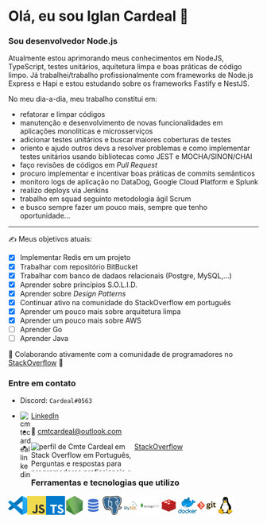 # Olá, eu sou Iglan Cardeal 👋

### Sou desenvolvedor Node.js

Atualmente estou aprimorando meus conhecimentos em NodeJS, TypeScript, testes unitários, aquitetura limpa e boas práticas de código limpo. Já trabalhei/trabalho profissionalmente com frameworks de Node.js Express e Hapi e estou estudando sobre os frameworks Fastify e NestJS. 

No meu dia-a-dia, meu trabalho constitui em: 

- refatorar e limpar códigos
- manutenção e desenvolvimento de novas funcionalidades em aplicações monolitícas e microsserviços
- adicionar testes unitários e buscar maiores coberturas de testes
- oriento e ajudo outros devs a resolver problemas e como implementar testes unitários usando bibliotecas como JEST e MOCHA/SINON/CHAI
- faço revisões de códigos em _Pull Request_
- procuro implementar e incentivar boas práticas de commits semânticos
- monitoro logs de aplicação no DataDog, Google Cloud Platform e Splunk
- realizo deploys via Jenkins
- trabalho em squad seguinto metodologia ágil Scrum
- e busco sempre fazer um pouco mais, sempre que tenho oportunidade... 

---

✍️ Meus objetivos atuais:

  - [x] Implementar Redis em um projeto
  - [x] Trabalhar com repositório BitBucket
  - [x] Trabalhar com banco de dadaos relacionais (Postgre, MySQL,...)
  - [x] Aprender sobre princípios S.O.L.I.D.
  - [x] Aprender sobre _Design Patterns_
  - [x] Continuar ativo na comunidade do StackOverflow em português
  - [x] Aprender um pouco mais sobre arquitetura limpa
  - [x] Aprender um pouco mais sobre AWS
  - [ ] Aprender Go
  - [ ] Aprender Java

🤝 Colaborando ativamente com a comunidade de programadores no [StackOverflow](https://pt.stackoverflow.com/) 👀

### Entre em contato

- Discord: `Cardeal#0563`

- [<img align="left" alt="cmtecardeal linkedin" width="22px" src="https://cdn.jsdelivr.net/npm/simple-icons@v3/icons/linkedin.svg" /> LinkedIn](https://www.linkedin.com/in/iglan-cardeal/)

<!-- - [<img align="left" alt="cmtecardeal instagram" width="22px" src="https://cdn.jsdelivr.net/npm/simple-icons@v3/icons/instagram.svg" />](https://www.instagram.com/cmtecardeal/) -->

- 📧 cmtcardeal@outlook.com

- [StackOverflow](https://pt.stackoverflow.com/users/95771/cmte-cardeal) <img align="left" src="https://pt.stackoverflow.com/users/flair/95771.png?theme=dark" width="208" height="58" alt="perfil de Cmte Cardeal em Stack Overflow em Portugu&#234;s, Perguntas e respostas para programadores profissionais e entusiastas" title="perfil de Cmte Cardeal em Stack Overflow em Portugu&#234;s, Perguntas e respostas para programadores profissionais e entusiastas">

<br>

### Ferramentas e tecnologias que utilizo

<!-- [![Top Langs](https://github-readme-stats.vercel.app/api/top-langs/?username=iglancardeal&langs_count=4)](https://github.com/anuraghazra/github-readme-stats) -->

<img align="left" alt="Visual Studio Code" width="38px" src="https://raw.githubusercontent.com/github/explore/80688e429a7d4ef2fca1e82350fe8e3517d3494d/topics/visual-studio-code/visual-studio-code.png" />

<img align="left" alt="JavaScript" width="38px" src="https://raw.githubusercontent.com/github/explore/80688e429a7d4ef2fca1e82350fe8e3517d3494d/topics/javascript/javascript.png" />

<img align="left" alt="TypeScript" width="38px" src="https://raw.githubusercontent.com/github/explore/80688e429a7d4ef2fca1e82350fe8e3517d3494d/topics/typescript/typescript.png" />

<img align="left" alt="Node.js" width="38px" src="https://raw.githubusercontent.com/github/explore/80688e429a7d4ef2fca1e82350fe8e3517d3494d/topics/nodejs/nodejs.png" />

<img align="left" alt="SQL" width="38px" src="https://raw.githubusercontent.com/github/explore/80688e429a7d4ef2fca1e82350fe8e3517d3494d/topics/sql/sql.png" />

<img align="left" alt="PostgreSQL" width="38px" src="https://raw.githubusercontent.com/github/explore/80688e429a7d4ef2fca1e82350fe8e3517d3494d/topics/postgresql/postgresql.png" />

<img align="left" alt="MySQL" width="38px" src="https://raw.githubusercontent.com/github/explore/80688e429a7d4ef2fca1e82350fe8e3517d3494d/topics/mysql/mysql.png" />

<img align="left" alt="MongoDB" width="38px" src="https://raw.githubusercontent.com/github/explore/80688e429a7d4ef2fca1e82350fe8e3517d3494d/topics/mongodb/mongodb.png" />

<img align="left" alt="redis" width="38px" src="https://raw.githubusercontent.com/github/explore/80688e429a7d4ef2fca1e82350fe8e3517d3494d/topics/redis/redis.png" />

<img align="left" alt="Docker" width="38px" src="https://raw.githubusercontent.com/github/explore/80688e429a7d4ef2fca1e82350fe8e3517d3494d/topics/docker/docker.png" />

<img align="left" alt="Git" width="38px" src="https://raw.githubusercontent.com/github/explore/80688e429a7d4ef2fca1e82350fe8e3517d3494d/topics/git/git.png" />

<!-- <img align="left" alt="GitHub" width="38px" src="https://raw.githubusercontent.com/github/explore/78df643247d429f6cc873026c0622819ad797942/topics/github/github.png" /> -->

<!-- <img align="left" alt="Terminal" width="38px" src="https://raw.githubusercontent.com/github/explore/80688e429a7d4ef2fca1e82350fe8e3517d3494d/topics/terminal/terminal.png" /> -->

<img align="left" alt="Terminal" width="38px" src="https://raw.githubusercontent.com/github/explore/80688e429a7d4ef2fca1e82350fe8e3517d3494d/topics/linux/linux.png" />
